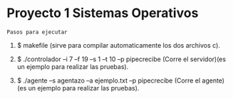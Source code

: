 # Proyecto 1 Sistemas Operativos

``Pasos para ejecutar``
1. $ makefile (sirve para compilar automaticamente los dos archivos c).
   
2. $ ./controlador –i 7 –f 19 –s 1 –t 10 –p pipecrecibe 
(Corre el servidor)(es un ejemplo para realizar las pruebas).
   
3. $ ./agente –s agentazo –a ejemplo.txt –p pipecrecibe 
(Corre el agente)(es un ejemplo para realizar las pruebas).